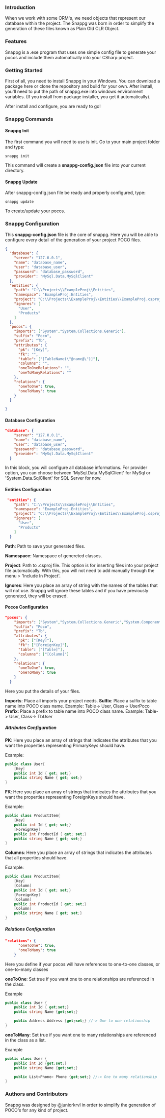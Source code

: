 ### Introduction
When we work with some ORM's, we need objects that represent our database within the project. The Snappg was born in order to simplify the generation of these files known as Plain Old CLR Object.

### Features
Snappg is a .exe program that uses one simple config file to generate your pocos and include them automatically into your CSharp project.

### Getting Started
First of all, you need to install Snappg in your Windows.
You can download a package here or clone the repository and build for your own. After install, you'll need to put the path of snappg.exe into windows environment variables. (If you install from package installer, you get it automatically). 

After install and configure, you are ready to go!

### Snappg Commands

#### Snappg Init

The first command you will need to use is init. Go to your main project folder and type:

    snappg init

This command will create a **snappg-config.json** file into your current directory.

#### Snappg Update

After snappg-config.json file be ready and properly configured, type:

    snappg update

To create/update your pocos.

### Snappg Configuration

This **snappg-config.json** file is the core of snappg. Here you will be able to configure every detail of the generation of your project POCO files.

```json
{
  "database": {
    "server": "127.0.0.1",
    "name": "database_name",
    "user": "database_user",
    "password": "database_password",
    "provider": "MySql.Data.MySqlClient"
  },
  "entities": {
    "path": "C:\\Projects\\ExampleProj\\Entities",
    "namespace": "ExampleProj.Entities",
    "project": "C:\\Projects\\ExampleProj\\Entities\\ExampleProj.csproj",
    "ignores": [
      "User",
      "Products"
    ]
  },
  "pocos": {
    "imports": ["System","System.Collections.Generic"],
    "sulfix": "Poco",
    "prefix": "Tb",
    "attributes": {
      "pk": "[Key]",
      "fk": "",
      "table": ["[TableName(\"@name@\")]"],
      "columns": "",
      "oneToOneRelations": "",
      "oneToManyRelations": ""
    },
    "relations": {
      "oneToOne": true,
      "oneToMany": true
    }
  }

}
```

#### Database Configuration

```json
"database": {
    "server": "127.0.0.1",
    "name": "database_name",
    "user": "database_user",
    "password": "database_password",
    "provider": "MySql.Data.MySqlClient"
  }
```

In this block, you will configure all database informations. For provider option, you can choose between 'MySql.Data.MySqlClient' for MySql or 'System.Data.SqlClient' for SQL Server for now.

#### Entities Configuration

```json
 "entities": {
    "path": "C:\\Projects\\ExampleProj\\Entities",
    "namespace": "ExampleProj.Entities",
    "project": "C:\\Projects\\ExampleProj\\Entities\\ExampleProj.csproj",
    "ignores": [
      "User",
      "Products"
    ]
  }
```

**Path**: Path to save your generated files.

**Namespace**: Namespace of genereted classes.

**Project**: Path to .csproj file. This option is for inserting files into your project file automatically. With this, you will not need to add manually through the menu > 'Include In Project'.

**Ignores**: Here you place an array of string with the names of the tables that will not use. Snappg will ignore these tables and if you have previously generated, they will be erased.

#### Pocos Configuration

```json
"pocos": {
    "imports": ["System","System.Collections.Generic","System.ComponentModel.DataAnnotations"],
    "sulfix": "Poco",
    "prefix": "Tb",
    "attributes": {
      "pk": ["[Key]"],
      "fk": ["[ForeignKey]"],
      "table": ["[Table]"],
      "columns": ["[Column]"]
    },
    "relations": {
      "oneToOne": true,
      "oneToMany": true
    }
  }
```

Here you put the details of your files.

**Imports**: Place all imports your project needs.
**Sulfix**: Place a sulfix to table name into POCO class name. Example: Table-> User, Class-> UserPoco
**Prefix**: Place a prefix to table name into POCO class name. Example: Table-> User, Class-> TbUser

##### Attributes Configuration

**PK**: Here you place an array of strings that indicates the attributes that you want the properties representing PrimaryKeys should have.

Example:
```c#
public class User{
    [Key]
    public int Id { get; set;}
    public string Name { get; set;}
}
```

**FK**: Here you place an array of strings that indicates the attributes that you want the properties representing ForeignKeys should have.

Example:
```c#
public class ProductItem{
    [Key]
    public int Id { get; set;}
    [ForeignKey]
    public int ProductId { get; set;}
    public string Name { get; set;}
}
```

**Columns**: Here you place an array of strings that indicates the attributes that all properties should have.

Example:
```c#
public class ProductItem{
    [Key]
    [Column]
    public int Id { get; set;}
    [ForeignKey]
    [Column]
    public int ProductId { get; set;}
    [Column]
    public string Name { get; set;}
}
```

##### Relations Configuration

```json
"relations": {
      "oneToOne": true,
      "oneToMany": true
    }
```

Here you define if your pocos will have references to one-to-one classes, or one-to-many classes

**oneToOne**: Set true if you want one to one relationships are referenced in the class.

Example

```c#
public class User {
    public int Id { get;set;}
    public string Name {get;set;}

    public Address Address {get;set;} //-> One to one relationship
}
```

**oneToMany**: Set true if you want one to many relationships are referenced in the class as a list.

Example

```c#
public class User {
    public int Id {get;set;}
    public string Name {get;set;}

    public List<Phone> Phone {get;set;} //-> One to many relationship
}
```

### Authors and Contributors
Snappg was designed by @juniorkrvl in order to simplify the generation of POCO's for any kind of project.
